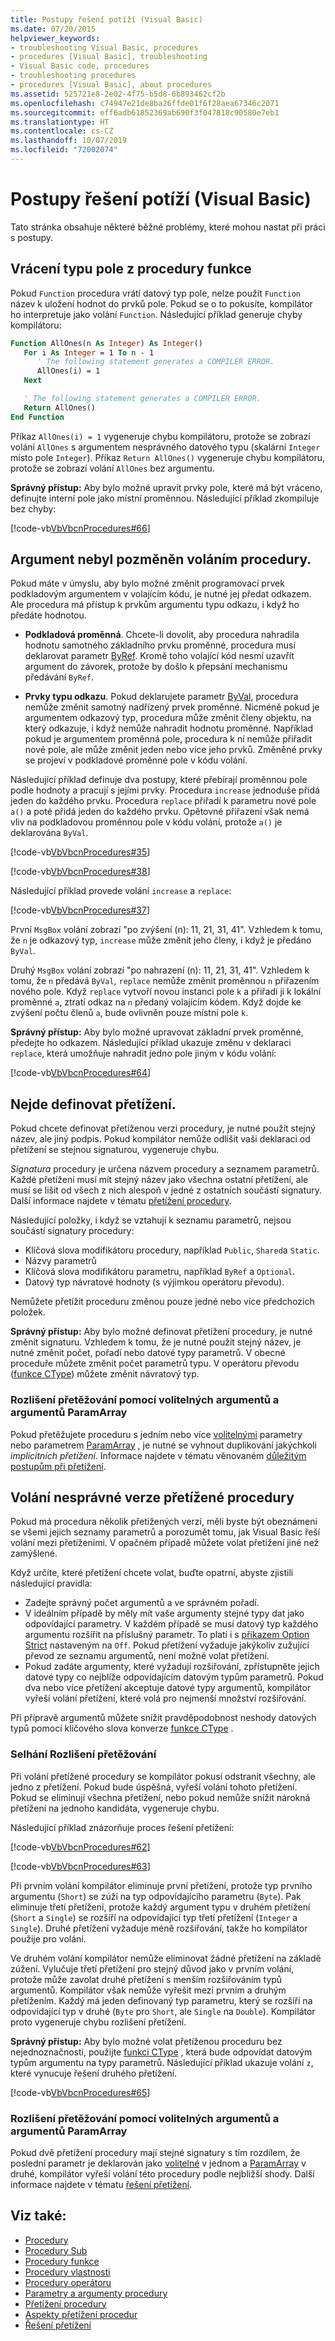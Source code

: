 ```yaml
---
title: Postupy řešení potíží (Visual Basic)
ms.date: 07/20/2015
helpviewer_keywords:
- troubleshooting Visual Basic, procedures
- procedures [Visual Basic], troubleshooting
- Visual Basic code, procedures
- troubleshooting procedures
- procedures [Visual Basic], about procedures
ms.assetid: 525721e8-2e02-4f75-b5d8-6b893462cf2b
ms.openlocfilehash: c74947e21de8ba26ffde01f6f28aea67346c2071
ms.sourcegitcommit: eff6adb61852369ab690f3f047818c90580e7eb1
ms.translationtype: HT
ms.contentlocale: cs-CZ
ms.lasthandoff: 10/07/2019
ms.locfileid: "72002074"
---
```

# <a name="troubleshooting-procedures-visual-basic"></a>Postupy řešení potíží (Visual Basic)

Tato stránka obsahuje některé běžné problémy, které mohou nastat při práci s postupy.  
  
## <a name="returning-an-array-type-from-a-function-procedure"></a>Vrácení typu pole z procedury funkce

Pokud `Function` procedura vrátí datový typ pole, nelze použít `Function` název k uložení hodnot do prvků pole. Pokud se o to pokusíte, kompilátor ho interpretuje jako volání `Function`. Následující příklad generuje chyby kompilátoru:
  
```vb
Function AllOnes(n As Integer) As Integer()
   For i As Integer = 1 To n - 1  
      ' The following statement generates a COMPILER ERROR.  
      AllOnes(i) = 1  
   Next  

   ' The following statement generates a COMPILER ERROR.  
   Return AllOnes()  
End Function
```

Příkaz `AllOnes(i) = 1` vygeneruje chybu kompilátoru, protože se zobrazí volání `AllOnes` s argumentem nesprávného datového typu (skalární `Integer` místo pole `Integer`). Příkaz `Return AllOnes()` vygeneruje chybu kompilátoru, protože se zobrazí volání `AllOnes` bez argumentu.  
  
 **Správný přístup:** Aby bylo možné upravit prvky pole, které má být vráceno, definujte interní pole jako místní proměnnou. Následující příklad zkompiluje bez chyby:

 [!code-vb[VbVbcnProcedures#66](~/samples/snippets/visualbasic/VS_Snippets_VBCSharp/VbVbcnProcedures/VB/Class1.vb#66)]

## <a name="argument-not-modified-by-procedure-call"></a>Argument nebyl pozměněn voláním procedury.

Pokud máte v úmyslu, aby bylo možné změnit programovací prvek podkladovým argumentem v volajícím kódu, je nutné jej předat odkazem. Ale procedura má přístup k prvkům argumentu typu odkazu, i když ho předáte hodnotou.

- **Podkladová proměnná**. Chcete-li dovolit, aby procedura nahradila hodnotu samotného základního prvku proměnné, procedura musí deklarovat parametr [ByRef](../../../language-reference/modifiers/byref.md). Kromě toho volající kód nesmí uzavřít argument do závorek, protože by došlo k přepsání mechanismu předávání `ByRef`.

- **Prvky typu odkazu**. Pokud deklarujete parametr [ByVal](../../../language-reference/modifiers/byval.md), procedura nemůže změnit samotný nadřízený prvek proměnné. Nicméně pokud je argumentem odkazový typ, procedura může změnit členy objektu, na který odkazuje, i když nemůže nahradit hodnotu proměnné. Například pokud je argumentem proměnná pole, procedura k ní nemůže přiřadit nové pole, ale může změnit jeden nebo více jeho prvků. Změněné prvky se projeví v podkladové proměnné pole v kódu volání.

Následující příklad definuje dva postupy, které přebírají proměnnou pole podle hodnoty a pracují s jejími prvky. Procedura `increase` jednoduše přidá jeden do každého prvku. Procedura `replace` přiřadí k parametru nové pole `a()` a poté přidá jeden do každého prvku. Opětovné přiřazení však nemá vliv na podkladovou proměnnou pole v kódu volání, protože `a()` je deklarována `ByVal`.

[!code-vb[VbVbcnProcedures#35](~/samples/snippets/visualbasic/VS_Snippets_VBCSharp/VbVbcnProcedures/VB/Class1.vb#35)]

[!code-vb[VbVbcnProcedures#38](~/samples/snippets/visualbasic/VS_Snippets_VBCSharp/VbVbcnProcedures/VB/Class1.vb#38)]

Následující příklad provede volání `increase` a `replace`:

[!code-vb[VbVbcnProcedures#37](~/samples/snippets/visualbasic/VS_Snippets_VBCSharp/VbVbcnProcedures/VB/Class1.vb#37)]
  
První `MsgBox` volání zobrazí "po zvýšení (n): 11, 21, 31, 41". Vzhledem k tomu, že `n` je odkazový typ, `increase` může změnit jeho členy, i když je předáno `ByVal`.

Druhý `MsgBox` volání zobrazí "po nahrazení (n): 11, 21, 31, 41". Vzhledem k tomu, že `n` předává `ByVal`, `replace` nemůže změnit proměnnou `n` přiřazením nového pole. Když `replace` vytvoří novou instanci pole `k` a přiřadí ji k lokální proměnné `a`, ztratí odkaz na `n` předaný volajícím kódem. Když dojde ke zvýšení počtu členů `a`, bude ovlivněn pouze místní pole `k`.

**Správný přístup:** Aby bylo možné upravovat základní prvek proměnné, předejte ho odkazem. Následující příklad ukazuje změnu v deklaraci `replace`, která umožňuje nahradit jedno pole jiným v kódu volání:

[!code-vb[VbVbcnProcedures#64](~/samples/snippets/visualbasic/VS_Snippets_VBCSharp/VbVbcnProcedures/VB/Class1.vb#64)]

## <a name="unable-to-define-an-overload"></a>Nejde definovat přetížení.

Pokud chcete definovat přetíženou verzi procedury, je nutné použít stejný název, ale jiný podpis. Pokud kompilátor nemůže odlišit vaši deklaraci od přetížení se stejnou signaturou, vygeneruje chybu.

*Signatura* procedury je určena názvem procedury a seznamem parametrů. Každé přetížení musí mít stejný název jako všechna ostatní přetížení, ale musí se lišit od všech z nich alespoň v jedné z ostatních součástí signatury. Další informace najdete v tématu [přetížení procedury](./procedure-overloading.md).

Následující položky, i když se vztahují k seznamu parametrů, nejsou součástí signatury procedury:

- Klíčová slova modifikátoru procedury, například `Public`, `Shared`a `Static`.
- Názvy parametrů
- Klíčová slova modifikátoru parametru, například `ByRef` a `Optional`.
- Datový typ návratové hodnoty (s výjimkou operátoru převodu).

Nemůžete přetížit proceduru změnou pouze jedné nebo více předchozích položek.

**Správný přístup:** Aby bylo možné definovat přetížení procedury, je nutné změnit signaturu. Vzhledem k tomu, že je nutné použít stejný název, je nutné změnit počet, pořadí nebo datové typy parametrů. V obecné proceduře můžete změnit počet parametrů typu. V operátoru převodu ([funkce CType](../../../language-reference/functions/ctype-function.md)) můžete změnit návratový typ.

### <a name="overload-resolution-with-optional-and-paramarray-arguments"></a>Rozlišení přetěžování pomocí volitelných argumentů a argumentů ParamArray

Pokud přetěžujete proceduru s jedním nebo více [volitelnými](../../../language-reference/modifiers/optional.md) parametry nebo parametrem [ParamArray](../../../language-reference/modifiers/paramarray.md) , je nutné se vyhnout duplikování jakýchkoli *implicitních přetížení*. Informace najdete v tématu věnovaném [důležitým postupům při přetížení](./considerations-in-overloading-procedures.md).

## <a name="calling-the-wrong-version-of-an-overloaded-procedure"></a>Volání nesprávné verze přetížené procedury

Pokud má procedura několik přetížených verzí, měli byste být obeznámeni se všemi jejich seznamy parametrů a porozumět tomu, jak Visual Basic řeší volání mezi přetíženími. V opačném případě můžete volat přetížení jiné než zamýšlené.

Když určíte, které přetížení chcete volat, buďte opatrní, abyste zjistili následující pravidla:

- Zadejte správný počet argumentů a ve správném pořadí.  
- V ideálním případě by měly mít vaše argumenty stejné typy dat jako odpovídající parametry. V každém případě se musí datový typ každého argumentu rozšířit na příslušný parametr. To platí i s [příkazem Option Strict](../../../language-reference/statements/option-strict-statement.md) nastaveným na `Off`. Pokud přetížení vyžaduje jakýkoliv zužující převod ze seznamu argumentů, není možné volat přetížení.
- Pokud zadáte argumenty, které vyžadují rozšiřování, zpřístupněte jejich datové typy co nejblíže odpovídajícím datovým typům parametrů. Pokud dva nebo více přetížení akceptuje datové typy argumentů, kompilátor vyřeší volání přetížení, které volá pro nejmenší množství rozšiřování.

Při přípravě argumentů můžete snížit pravděpodobnost neshody datových typů pomocí klíčového slova konverze [funkce CType](../../../language-reference/functions/ctype-function.md) .

### <a name="overload-resolution-failure"></a>Selhání Rozlišení přetěžování

Při volání přetížené procedury se kompilátor pokusí odstranit všechny, ale jedno z přetížení. Pokud bude úspěšná, vyřeší volání tohoto přetížení. Pokud se eliminují všechna přetížení, nebo pokud nemůže snížit nárokná přetížení na jednoho kandidáta, vygeneruje chybu.

Následující příklad znázorňuje proces řešení přetížení:

[!code-vb[VbVbcnProcedures#62](~/samples/snippets/visualbasic/VS_Snippets_VBCSharp/VbVbcnProcedures/VB/Class1.vb#62)]

[!code-vb[VbVbcnProcedures#63](~/samples/snippets/visualbasic/VS_Snippets_VBCSharp/VbVbcnProcedures/VB/Class1.vb#63)]
  
Při prvním volání kompilátor eliminuje první přetížení, protože typ prvního argumentu (`Short`) se zúží na typ odpovídajícího parametru (`Byte`). Pak eliminuje třetí přetížení, protože každý argument typu v druhém přetížení (`Short` a `Single`) se rozšíří na odpovídající typ třetí přetížení (`Integer` a `Single`). Druhé přetížení vyžaduje méně rozšiřování, takže ho kompilátor použije pro volání.

Ve druhém volání kompilátor nemůže eliminovat žádné přetížení na základě zúžení. Vylučuje třetí přetížení pro stejný důvod jako v prvním volání, protože může zavolat druhé přetížení s menším rozšiřováním typů argumentů. Kompilátor však nemůže vyřešit mezi prvním a druhým přetížením. Každý má jeden definovaný typ parametru, který se rozšíří na odpovídající typ v druhé (`Byte` pro `Short`, ale `Single` na `Double`). Kompilátor proto vygeneruje chybu rozlišení přetížení.

**Správný přístup:** Aby bylo možné volat přetíženou proceduru bez nejednoznačnosti, použijte [funkci CType](../../../language-reference/functions/ctype-function.md) , která bude odpovídat datovým typům argumentu na typy parametrů. Následující příklad ukazuje volání `z`, které vynucuje řešení druhého přetížení.

[!code-vb[VbVbcnProcedures#65](~/samples/snippets/visualbasic/VS_Snippets_VBCSharp/VbVbcnProcedures/VB/Class1.vb#65)]

### <a name="overload-resolution-with-optional-and-paramarray-arguments"></a>Rozlišení přetěžování pomocí volitelných argumentů a argumentů ParamArray

Pokud dvě přetížení procedury mají stejné signatury s tím rozdílem, že poslední parametr je deklarován jako [volitelné](../../../language-reference/modifiers/optional.md) v jednom a [ParamArray](../../../language-reference/modifiers/paramarray.md) v druhé, kompilátor vyřeší volání této procedury podle nejbližší shody. Další informace najdete v tématu [řešení přetížení](./overload-resolution.md).

## <a name="see-also"></a>Viz také:

- [Procedury](index.md)
- [Procedury Sub](sub-procedures.md)
- [Procedury funkce](function-procedures.md)
- [Procedury vlastnosti](property-procedures.md)
- [Procedury operátoru](operator-procedures.md)
- [Parametry a argumenty procedury](procedure-parameters-and-arguments.md)
- [Přetížení procedury](procedure-overloading.md)
- [Aspekty přetížení procedur](considerations-in-overloading-procedures.md)
- [Řešení přetížení](overload-resolution.md)
